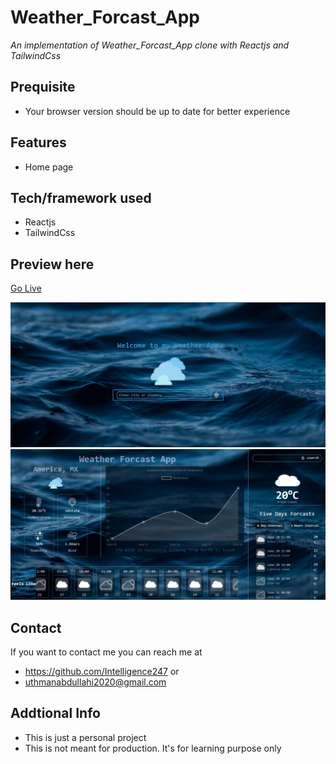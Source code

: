 #  Weather_Forcast_App
*An implementation of Weather_Forcast_App clone with  Reactjs and TailwindCss*
## Prequisite
- Your browser version should be up to date for better experience
## Features
- Home page
## Tech/framework used
- Reactjs
- TailwindCss
## Preview here
[Go Live](https://phenomenal-sunshine-547717.netlify.app/)

![screenshot](/public/media/homesketch.png)
![screenshot](/public/media/Short3.png)


## Contact
If you want to contact me you can reach me at
- https://github.com/Intelligence247 or
- uthmanabdullahi2020@gmail.com
## Addtional Info
- This is just a personal project
- This is not meant for production. It's for learning purpose only

